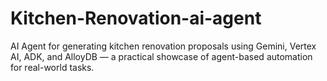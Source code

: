 # Kitchen-Renovation-ai-agent
AI Agent for generating kitchen renovation proposals using Gemini, Vertex AI, ADK, and AlloyDB — a practical showcase of agent-based automation for real-world tasks.
